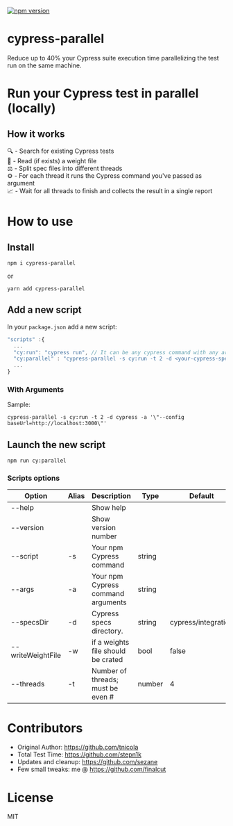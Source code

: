 [![npm version](https://badge.fury.io/js/cypress-parallel.svg)](https://badge.fury.io/js/cypress-parallel)
# cypress-parallel
Reduce up to 40% your Cypress suite execution time parallelizing the test run on the same machine.

# Run your Cypress test in parallel (locally)

## How it works
🔍 - Search for existing Cypress tests\
📄 - Read (if exists) a weight file\
⚖️ - Split spec files into different threads\
⚙️ - For each thread it runs the Cypress command you've passed as argument\
📈 - Wait for all threads to finish and collects the result in a single report

# How to use

## Install
 ```
 npm i cypress-parallel
 ```

 or

```
yarn add cypress-parallel
 ```

## Add a new script
 In your `package.json` add a new script:

  ```typescript
"scripts" :{
    ...
    "cy:run": "cypress run", // It can be any cypress command with any argument
    "cy:parallel" : "cypress-parallel -s cy:run -t 2 -d <your-cypress-specs-folder> -a '\"<your-cypress-cmd-args>\"'"
    ...
}
 ```

### With Arguments

Sample:

```
cypress-parallel -s cy:run -t 2 -d cypress -a '\"--config baseUrl=http://localhost:3000\"'
```

## Launch the new script

```
npm run cy:parallel
```

### Scripts options

| Option            | Alias | Description                        | Type   | Default             |
| ----------------- | ----- | ---------------------------------- | ------ | ------------------- |
| --help            |       | Show help                          |        |                     |
| --version         |       | Show version number                |        |                     |
| --script          | -s    | Your npm Cypress command           | string |                     |
| --args            | -a    | Your npm Cypress command arguments | string |                     |
| --specsDir        | -d    | Cypress specs directory.           | string | cypress/integration |
| --writeWeightFile | -w    | if a weights file should be crated | bool   | false               |
| --threads         | -t    | Number of threads; must be even #  | number | 4                   |

# Contributors
 *  Original Author: https://github.com/tnicola
 *  Total Test Time: https://github.com/stepn1k
 *  Updates and cleanup: https://github.com/sezane
 *  Few small tweaks: me @ https://github.com/finalcut
# License
 MIT
